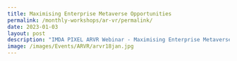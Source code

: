 ```yaml
---
title: Maximising Enterprise Metaverse Opportunities
permalink: /monthly-workshops/ar-vr/permalink/
date: 2023-01-03
layout: post
description: "IMDA PIXEL ARVR Webinar - Maximising Enterprise Metaverse Opportunities "
image: /images/Events/ARVR/arvr18jan.jpg
---
```


